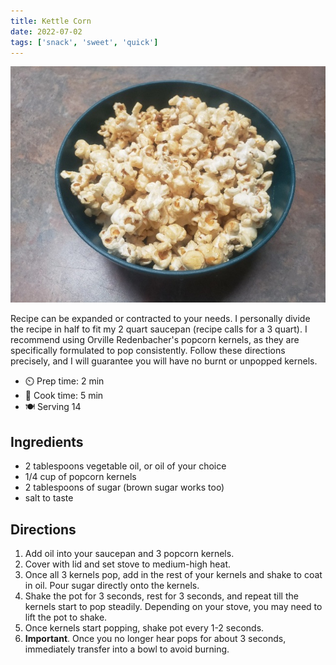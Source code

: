 ```yaml
---
title: Kettle Corn
date: 2022-07-02
tags: ['snack', 'sweet', 'quick']
---
```


![Kettle Corn](/recipes/pix/kettlecorn.webp "Kettle Corn made with brown sugar")

Recipe can be expanded or contracted to your needs. I personally divide the recipe in half to fit my 2 quart saucepan (recipe calls for a 3 quart). I recommend using Orville Redenbacher's popcorn kernels, as they are specifically formulated to pop consistently. Follow these directions precisely, and I will guarantee you will have no burnt or unpopped kernels.

- ⏲️ Prep time: 2 min
- 🍳 Cook time: 5 min
- 🍽️ Serving 14

## Ingredients

- 2 tablespoons vegetable oil, or oil of your choice
- 1/4 cup of popcorn kernels
- 2 tablespoons of sugar (brown sugar works too)
- salt to taste

## Directions

1. Add oil into your saucepan and 3 popcorn kernels.
2. Cover with lid and set stove to medium-high heat.
3. Once all 3 kernels pop, add in the rest of your kernels and shake to coat in oil. Pour sugar directly onto the kernels.
4. Shake the pot for 3 seconds, rest for 3 seconds, and repeat till the kernels start to pop steadily. Depending on your stove, you may need to lift the pot to shake.
5. Once kernels start popping, shake pot every 1-2 seconds.
6. **Important**. Once you no longer hear pops for about 3 seconds, immediately transfer into a bowl to avoid burning.
